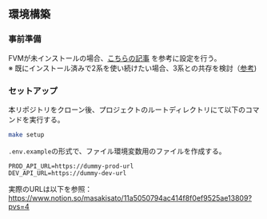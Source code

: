 ## 環境構築

### 事前準備

FVMが未インストールの場合、[こちらの記事](https://zenn.dev/altiveinc/articles/flutter-version-management)
を参考に設定を行う。  
※
既にインストール済みで2系を使い続けたい場合、3系との共存を検討（[参考](https://zenn.dev/altiveinc/articles/flutter-version-management-3#v2%E3%81%A8v3%E3%81%AE%E5%85%B1%E5%AD%98))

### セットアップ

本リポジトリをクローン後、プロジェクトのルートディレクトリにて以下のコマンドを実行する。

```bash
make setup
```

`.env.example`の形式で、ファイル環境変数用のファイルを作成する。

```.env.example
PROD_API_URL=https://dummy-prod-url
DEV_API_URL=https://dummy-dev-url
```

実際のURLは以下を参照：
https://www.notion.so/masakisato/11a5050794ac414f8f0ef9525ae13809?pvs=4
